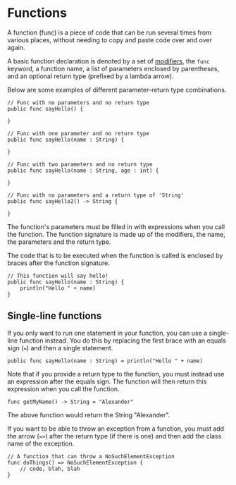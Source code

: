 # Functions
A function (func) is a piece of code that can be run several times from various places, without needing to copy and paste code over and over again.

A basic function declaration is denoted by a set of [modifiers](Modifiers.md), the `func` keyword, a function name, a list of parameters enclosed by parentheses, and an optional return type (prefixed by a lambda arrow).

Below are some examples of different parameter-return type combinations.

```
// Func with no parameters and no return type
public func sayHello() {

}

// Func with one parameter and no return type
public func sayHello(name : String) {

}

// Func with two parameters and no return type
public func sayHello(name : String, age : int) {

}

// Func with no parameters and a return type of 'String'
public func sayHello2() -> String {

}
```

The function's parameters must be filled in with expressions when you call the function. The function signature is made up of the modifiers, the name, the parameters and the return type.

The code that is to be executed when the function is called is enclosed by braces after the function signature.

```
// This function will say hello!
public func sayHello(name : String) {
	println("Hello " + name)
}
```

## Single-line functions
If you only want to run one statement in your function, you can use a single-line function instead. You do this by replacing the first brace with an equals sign (`=`) and then a single statement.

```
public func sayHello(name : String) = println("Hello " + name)
```

Note that if you provide a return type to the function, you must instead use an expression after the equals sign. The function will then return this expression when you call the function.

```
func getMyName() -> String = "Alexander"
```

The above function would return the String "Alexander".

If you want to be able to throw an exception from a function, you must add the arrow (``=>``) after the return type (if there is one) and then add the class name of the exception.

```
// A function that can throw a NoSuchElementException
func doThings() => NoSuchElementException {
	// code, blah, blah
}
```
